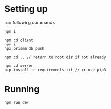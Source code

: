 # Setting up

run following commands
```
npm i
```
```
npm cd client
npm i
npx prisma db push
```
```
npm cd .. // return to root dir if not already
```
```
npm cd server
pip install -r requirements.txt // or use pip3
```

# Running
```
npm run dev
```